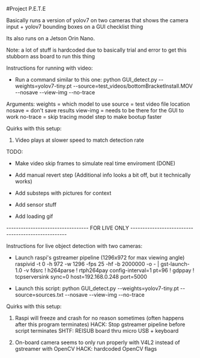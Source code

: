 #Project P.E.T.E

Basically runs a version of yolov7 on two cameras that shows the camera input + yolov7 bounding boxes on a GUI checklist thing

Its also runs on a Jetson Orin Nano. 

Note: a lot of stuff is hardcoded due to basically trial and error to get this stubborn ass board to run this thing

Instructions for running with video:
- Run a command similar to this one:
python GUI_detect.py --weights=yolov7-tiny.pt --source=test_videos/bottomBracketInstall.MOV --nosave --view-img --no-trace

Arguments:
weights = which model to use
source = test video file location
nosave = don't save results
view-img = needs to be there for the GUI to work
no-trace = skip tracing model step to make bootup faster

Quirks with this setup:
1. Video plays at slower speed to match detection rate

TODO: 
- Make video skip frames to simulate real time enviroment (DONE)
- Add manual revert step (Additional info looks a bit off, but it technically works)
- Add substeps with pictures for context
- Add sensor stuff

- Add loading gif

---------------------------------- FOR LIVE ONLY ---------------------------------------------------

Instructions for live object detection with two cameras:
- Launch raspi's gstreamer pipeline (1296x972 for max viewing angle)
raspivid -t 0 -h 972 -w 1296 -fps 25 -hf -b 2000000 -o - | gst-launch-1.0 -v fdsrc ! h264parse ! rtph264pay config-interval=1 pt=96 ! gdppay ! tcpserversink sync=0 host=192.168.0.248 port=5000

- Launch this script:
python GUI_detect.py --weights=yolov7-tiny.pt --source=sources.txt --nosave --view-img --no-trace

Quirks with this setup:
1. Raspi will freeze and crash for no reason sometimes (often happens after this program terminates)
HACK: Stop gstreamer pipeline before script terminates
SHTF: REISUB board thru micro USB + keyboard

2. On-board camera seems to only run properly with V4L2 instead of gstreamer with OpenCV
HACK: hardcoded OpenCV flags

